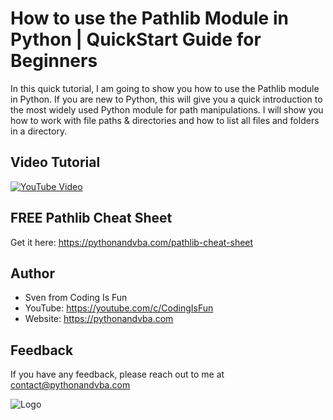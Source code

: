 
# How to use the Pathlib Module in Python | QuickStart Guide for Beginners

In this quick tutorial, I am going to show you how to use the Pathlib module in Python. If you are new to Python, this will give you a quick introduction to the most widely used Python module for path manipulations. I will show you how to work with file paths & directories and how to list all files and folders in a directory.


## Video Tutorial

[![YouTube Video](https://img.youtube.com/vi/iqZ2V8qTYq8/0.jpg)](https://youtu.be/iqZ2V8qTYq8)

## FREE Pathlib Cheat Sheet
Get it here: https://pythonandvba.com/pathlib-cheat-sheet

## Author

- Sven from Coding Is Fun
- YouTube: https://youtube.com/c/CodingIsFun
- Website: https://pythonandvba.com


## Feedback

If you have any feedback, please reach out to me at contact@pythonandvba.com


![Logo](https://content.screencast.com/users/jubbel3/folders/Snagit/media/c42ea34b-4057-4754-96b0-e8e05c866afb/08.18.2021-19.56.png)

